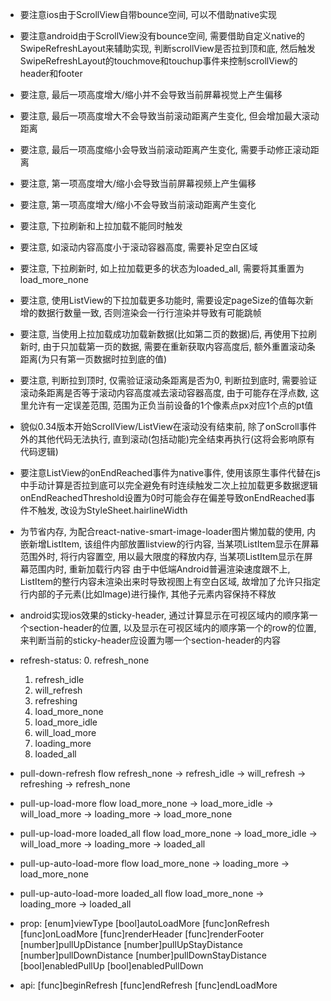 * 要注意ios由于ScrollView自带bounce空间, 可以不借助native实现
* 要注意android由于ScrollView没有bounce空间, 需要借助自定义native的SwipeRefreshLayout来辅助实现,
  判断scrollView是否拉到顶和底, 然后触发SwipeRefreshLayout的touchmove和touchup事件来控制scrollView的header和footer
* 要注意, 最后一项高度增大/缩小并不会导致当前屏幕视觉上产生偏移
* 要注意, 最后一项高度增大不会导致当前滚动距离产生变化, 但会增加最大滚动距离
* 要注意, 最后一项高度缩小会导致当前滚动距离产生变化, 需要手动修正滚动距离
* 要注意, 第一项高度增大/缩小会导致当前屏幕视频上产生偏移
* 要注意, 第一项高度增大/缩小不会导致当前滚动距离产生变化
* 要注意, 下拉刷新和上拉加载不能同时触发
* 要注意, 如滚动内容高度小于滚动容器高度, 需要补足空白区域
* 要注意, 下拉刷新时, 如上拉加载更多的状态为loaded_all, 需要将其重置为load_more_none
* 要注意, 使用ListView的下拉加载更多功能时, 需要设定pageSize的值每次新增的数据行数量一致, 否则渲染会一行行渲染并导致有可能跳帧
* 要注意, 当使用上拉加载成功加载新数据(比如第二页的数据)后, 再使用下拉刷新时, 由于只加载第一页的数据, 需要在重新获取内容高度后, 额外重置滚动条距离(为只有第一页数据时拉到底的值)
* 要注意, 判断拉到顶时, 仅需验证滚动条距离是否为0,
         判断拉到底时, 需要验证滚动条距离是否等于滚动内容高度减去滚动容器高度, 由于可能存在浮点数, 这里允许有一定误差范围, 范围为正负当前设备的1个像素点px对应1个点的pt值

* 貌似0.34版本开始ScrollView/ListView在滚动没有结束前, 除了onScroll事件外的其他代码无法执行, 直到滚动(包括动能)完全结束再执行(这将会影响原有代码逻辑)
* 要注意ListView的onEndReached事件为native事件, 使用该原生事件代替在js中手动计算是否拉到底可以完全避免有时连续触发二次上拉加载更多数据逻辑
       onEndReachedThreshold设置为0时可能会存在偏差导致onEndReached事件不触发, 改设为StyleSheet.hairlineWidth
* 为节省内存, 为配合react-native-smart-image-loader图片懒加载的使用,
       内嵌新增ListItem, 该组件内部放置listview的行内容,
       当某项ListItem显示在屏幕范围外时, 将行内容置空, 用以最大限度的释放内存,
       当某项ListItem显示在屏幕范围内时, 重新加载行内容
       由于中低端Android普遍渲染速度跟不上, ListItem的整行内容未渲染出来时导致视图上有空白区域, 故增加了允许只指定行内部的子元素(比如Image)进行操作, 其他子元素内容保持不释放
* android实现ios效果的sticky-header, 通过计算显示在可视区域内的顺序第一个section-header的位置,
  以及显示在可视区域内的顺序第一个的row的位置, 来判断当前的sticky-header应设置为哪一个section-header的内容


* refresh-status:
  0. refresh_none
  1. refresh_idle
  2. will_refresh
  3. refreshing
  4. load_more_none
  5. load_more_idle
  6. will_load_more
  7. loading_more
  8. loaded_all
* pull-down-refresh flow
  refresh_none -> refresh_idle -> will_refresh -> refreshing -> refresh_none
* pull-up-load-more flow
  load_more_none -> load_more_idle -> will_load_more -> loading_more -> load_more_none
* pull-up-load-more loaded_all flow
  load_more_none -> load_more_idle -> will_load_more -> loading_more -> loaded_all
* pull-up-auto-load-more flow
  load_more_none -> loading_more -> load_more_none
* pull-up-auto-load-more loaded_all flow
  load_more_none -> loading_more -> loaded_all
* prop:
  [enum]viewType
  [bool]autoLoadMore
  [func]onRefresh
  [func]onLoadMore
  [func]renderHeader
  [func]renderFooter
  [number]pullUpDistance
  [number]pullUpStayDistance
  [number]pullDownDistance
  [number]pullDownStayDistance
  [bool]enabledPullUp
  [bool]enabledPullDown
* api:
  [func]beginRefresh
  [func]endRefresh
  [func]endLoadMore
